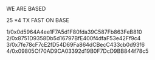 WE ARE BASED

25 *4 TX FAST ON BASE

1/0x0d5964A4ee1F7A5d1F80fda39C587Fb863FeB810
2/0x8751D9358Db5d16797BfE400f4dfaF53e42Ff9c4
3/0x7fe78cF7cE2fD54D69Fa864dCBecC433cb0d93f6
4/0x09805Cf70AD9CA03392d19B0F7DcD9BB844f78c5
